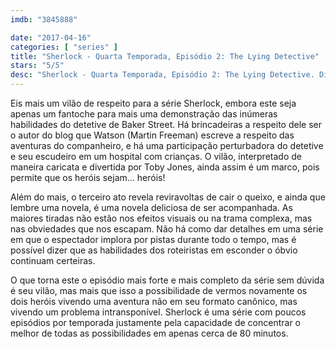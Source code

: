 ```yaml
---
imdb: "3845888"

date: "2017-04-16"
categories: [ "series" ]
title: "Sherlock - Quarta Temporada, Episódio 2: The Lying Detective"
stars: "5/5"
desc: "Sherlock - Quarta Temporada, Episódio 2: The Lying Detective. Dirigido por Nick Hurran. Escrito por Steven Moffat, Arthur Conan Doyle, Mark Gatiss. Com Benedict Cumberbatch (Sherlock Holmes), Martin Freeman (Dr. John Watson), Una Stubbs (Mrs. Hudson), Rupert Graves (DI Lestrade), Mark Gatiss (Mycroft Holmes), Louise Brealey (Molly Hooper), Amanda Abbington (Mary Watson), Toby Jones (Culverton Smith), Lindsay Duncan (Lady Smallwood)."
---
```

Eis mais um vilão de respeito para a série Sherlock, embora este seja apenas um fantoche para mais uma demonstração das inúmeras habilidades do detetive de Baker Street. Há brincadeiras a respeito dele ser o autor do blog que Watson (Martin Freeman) escreve a respeito das aventuras do companheiro, e há uma participação perturbadora do detetive e seu escudeiro em um hospital com crianças. O vilão, interpretado de maneira caricata e divertida por Toby Jones, ainda assim é um marco, pois permite que os heróis sejam... heróis!

Além do mais, o terceiro ato revela reviravoltas de cair o queixo, e ainda que lembre uma novela, é uma novela deliciosa de ser acompanhada. As maiores tiradas não estão nos efeitos visuais ou na trama complexa, mas nas obviedades que nos escapam. Não há como dar detalhes em uma série em que o espectador implora por pistas durante todo o tempo, mas é possível dizer que as habilidades dos roteiristas em esconder o óbvio continuam certeiras.

O que torna este o episódio mais forte e mais completo da série sem dúvida é seu vilão, mas mais que isso a possibilidade de vermos novamente os dois heróis vivendo uma aventura não em seu formato canônico, mas vivendo um problema intransponível. Sherlock é uma série com poucos episódios por temporada justamente pela capacidade de concentrar o melhor de todas as possibilidades em apenas cerca de 80 minutos.
